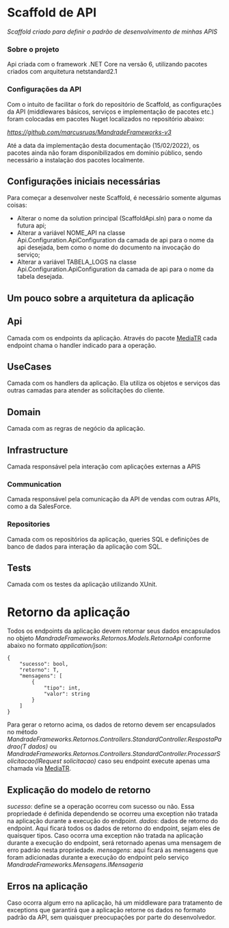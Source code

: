 # Scaffold de API

_Scaffold criado para definir o padrão de desenvolvimento de minhas APIS_

### Sobre o projeto

Api criada com o framework .NET Core na versão 6, utilizando pacotes criados com arquitetura netstandard2.1

### Configurações da API

Com o intuito de facilitar o fork do repositório de Scaffold, as configurações da API (middlewares básicos, serviços e implementação de pacotes etc.) foram colocadas em pacotes Nuget localizados no repositório abaixo:

*https://github.com/marcusruas/MandradeFrameworks-v3*

Até a data da implementação desta documentação (15/02/2022), os pacotes ainda não foram disponibilizados em domínio público, sendo necessário a instalação dos pacotes localmente.

## Configurações iniciais necessárias

Para começar a desenvolver neste Scaffold, é necessário somente algumas coisas:

- Alterar o nome da solution principal (ScaffoldApi.sln) para o nome da futura api;
- Alterar a variável NOME_API na classe Api.Configuration.ApiConfiguration da camada de api para o nome da api desejada, bem como o nome do documento na invocação do serviço;
- Alterar a variável TABELA_LOGS na classe Api.Configuration.ApiConfiguration da camada de api para o nome da tabela desejada.

## Um pouco sobre a arquitetura da aplicação

## Api

Camada com os endpoints da aplicação. Através do pacote [MediaTR](https://github.com/jbogard/MediatR) cada endpoint chama o handler indicado para a operação.

## UseCases

Camada com os handlers da aplicação. Ela utiliza os objetos e serviços das outras camadas para atender as solicitações do cliente.

## Domain

Camada com as regras de negócio da aplicação.

## Infrastructure

Camada responsável pela interação com aplicações externas a APIS

### Communication

Camada responsável pela comunicação da API de vendas com outras APIs, como a da SalesForce.

### Repositories

Camada com os repositórios da aplicação, queries SQL e definições de banco de dados para interação da aplicação com SQL.

## Tests

Camada com os testes da aplicação utilizando XUnit.

# Retorno da aplicação

Todos os endpoints da aplicação devem retornar seus dados encapsulados no objeto _MandradeFrameworks.Retornos.Models.RetornoApi_ conforme abaixo no formato _application/json_:

```
{
    "sucesso": bool,
    "retorno": T,
    "mensagens": [
        {
            "tipo": int,
            "valor": string
        }
    ]
}
```

Para gerar o retorno acima, os dados de retorno devem ser encapsulados no método _MandradeFrameworks.Retornos.Controllers.StandardController.RespostaPadrao<T>(T dados)_ ou _MandradeFrameworks.Retornos.Controllers.StandardController.ProcessarSolicitacao<T>(IRequest<T> solicitacao)_ caso seu endpoint execute apenas uma chamada via [MediaTR](https://github.com/jbogard/MediatR).

## Explicação do modelo de retorno

_sucesso_: define se a operação ocorreu com sucesso ou não. Essa propriedade é definida dependendo se ocorreu uma exception não tratada na aplicação durante a execução do endpoint.
_dados_: dados de retorno do endpoint. Aqui ficará todos os dados de retorno do endpoint, sejam eles de quaisquer tipos. Caso ocorra uma exception não tratada na aplicação durante a execução do endpoint, será retornado apenas uma mensagem de erro padrão nesta propriedade.
_mensagens_: aqui ficará as mensagens que foram adicionadas durante a execução do endpoint pelo serviço _MandradeFrameworks.Mensagens.IMensageria_

## Erros na aplicação

Caso ocorra algum erro na aplicação, há um middleware para tratamento de exceptions que garantirá que a aplicação retorne os dados no formato padrão da API, sem quaisquer preocupações por parte do desenvolvedor.
